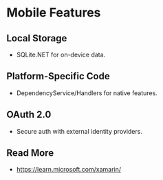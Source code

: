 # Mobile Features

## Local Storage
- SQLite.NET for on-device data.

## Platform-Specific Code
- DependencyService/Handlers for native features.

## OAuth 2.0
- Secure auth with external identity providers.

## Read More
- https://learn.microsoft.com/xamarin/
